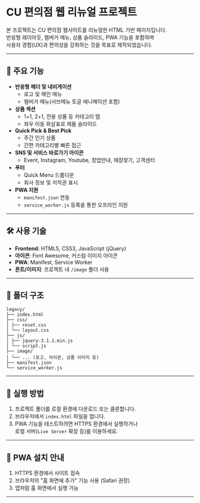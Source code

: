 # CU 편의점 웹 리뉴얼 프로젝트

본 프로젝트는 CU 편의점 웹사이트를 리뉴얼한 HTML 기반 페이지입니다.  
반응형 레이아웃, 햄버거 메뉴, 상품 슬라이드, PWA 기능을 포함하며  
사용자 경험(UX)과 편의성을 강화하는 것을 목표로 제작되었습니다.

---

## 📌 주요 기능

- **반응형 헤더 및 내비게이션**
  - 로고 및 메인 메뉴
  - 햄버거 메뉴(서브메뉴 토글 애니메이션 포함)
- **상품 섹션**
  - 1+1, 2+1, 전용 상품 등 카테고리 탭
  - 좌우 이동 화살표로 제품 슬라이드
- **Quick Pick & Best Pick**
  - 주간 인기 상품
  - 간편 카테고리별 빠른 접근
- **SNS 및 서비스 바로가기 아이콘**
  - Event, Instagram, Youtube, 창업안내, 매장찾기, 고객센터
- **푸터**
  - Quick Menu 드롭다운
  - 회사 정보 및 저작권 표시
- **PWA 지원**
  - `manifest.json` 연동
  - `service_worker.js` 등록을 통한 오프라인 지원

---

## 🛠 사용 기술

- **Frontend**: HTML5, CSS3, JavaScript (jQuery)
- **아이콘**: Font Awesome, 커스텀 이미지 아이콘
- **PWA**: Manifest, Service Worker
- **폰트/이미지**: 프로젝트 내 `/image` 폴더 사용

---

## 📂 폴더 구조
```
legacy/
├── index.html
├── css/
│ ├── reset.css
│ └── layout.css
├── js/
│ ├── jquery-3.1.1.min.js
│ └── script.js
├── image/
│ └── ... (로고, 아이콘, 상품 이미지 등)
├── manifest.json
└── service_worker.js
```
---
## 🚀 실행 방법

1. 프로젝트 폴더를 로컬 환경에 다운로드 또는 클론합니다.
2. 브라우저에서 `index.html` 파일을 엽니다.
3. PWA 기능을 테스트하려면 HTTPS 환경에서 실행하거나  
    로컬 서버(`Live Server` 확장 등)를 이용하세요.

---

## 📱 PWA 설치 안내

1. HTTPS 환경에서 사이트 접속
2. 브라우저의 "홈 화면에 추가" 기능 사용 (Safari 권장)
3. 앱처럼 홈 화면에서 실행 가능

---
